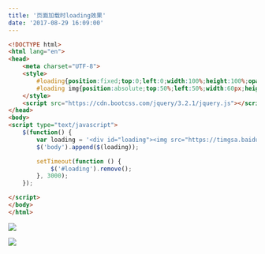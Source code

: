 ```yaml
---
title: '页面加载时loading效果'
date: '2017-08-29 16:09:00'
---   
```

```html
<!DOCTYPE html>
<html lang="en">
<head>
    <meta charset="UTF-8">
    <style>
        #loading{position:fixed;top:0;left:0;width:100%;height:100%;opacity:0.6;z-index:15000;}
        #loading img{position:absolute;top:50%;left:50%;width:60px;height:60px;margin-top:-30px;margin-left:-30px;background: white;}
    </style>
    <script src="https://cdn.bootcss.com/jquery/3.2.1/jquery.js"></script>
</head>
<body>
<script type="text/javascript">
    $(function() {
        var loading = '<div id="loading"><img src="https://timgsa.baidu.com/timg?image&quality=80&size=b9999_10000&sec=1504002746731&di=a7d82714e2b6a150ecb6ab45d2dc73b9&imgtype=0&src=http%3A%2F%2Falcastongallery.com.au%2Fassets%2Fimages%2Fajax-loader.gif"></div>';
        $('body').append($(loading));

        setTimeout(function () {
            $('#loading').remove();
        }, 3000);
    });

</script>
</body>
</html>
```

![](https://img-blog.csdn.net/20180812201931173?watermark/2/text/aHR0cHM6Ly9ibG9nLmNzZG4ubmV0L3h1dG9uZ2Jhbw/font/5a6L5L2T/fontsize/400/fill/I0JBQkFCMA/dissolve/70)

![](https://img-blog.csdn.net/20170829161011573?watermark/2/text/aHR0cDovL2Jsb2cuY3Nkbi5uZXQveHV0b25nYmFv/font/5a6L5L2T/fontsize/400/fill/I0JBQkFCMA/dissolve/70/gravity/Center)